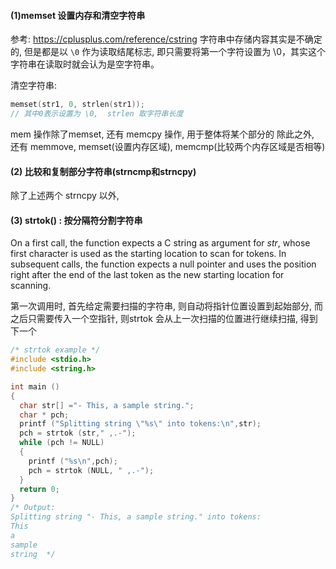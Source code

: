#### (1)memset 设置内存和清空字符串
参考: https://cplusplus.com/reference/cstring 
字符串中存储内容其实是不确定的, 但是都是以 `\0` 作为读取结尾标志, 即只需要将第一个字符设置为 \\0，其实这个字符串在读取时就会认为是空字符串。

清空字符串: 
```cpp 
memset(str1, 0, strlen(str1));
// 其中0表示设置为 \0,  strlen 取字符串长度
```
mem 操作除了memset, 还有 memcpy 操作, 用于整体将某个部分的
除此之外, 还有 memmove,  memset(设置内存区域), memcmp(比较两个内存区域是否相等)

#### (2) 比较和复制部分字符串(strncmp和strncpy)
除了上述两个 strncpy 以外, 

#### (3) strtok() : 按分隔符分割字符串
On a first call, the function expects a C string as argument for _str_, whose first character is used as the starting location to scan for tokens. In subsequent calls, the function expects a null pointer and uses the position right after the end of the last token as the new starting location for scanning.

第一次调用时, 首先给定需要扫描的字符串, 则自动将指针位置设置到起始部分, 而之后只需要传入一个空指针, 则strtok 会从上一次扫描的位置进行继续扫描, 得到下一个
```cpp
/* strtok example */
#include <stdio.h>
#include <string.h>

int main ()
{
  char str[] ="- This, a sample string.";
  char * pch;
  printf ("Splitting string \"%s\" into tokens:\n",str);
  pch = strtok (str," ,.-");
  while (pch != NULL)
  {
    printf ("%s\n",pch);
    pch = strtok (NULL, " ,.-");
  }
  return 0;
}
/* Output:
Splitting string "- This, a sample string." into tokens:
This
a
sample
string  */
```

